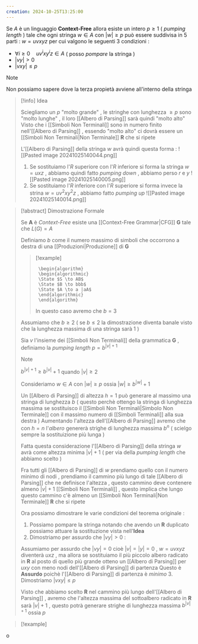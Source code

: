 ```yaml
---
creation: 2024-10-25T13:25:00
---
```

Se $A$ è un linguaggio **Context-Free** allora esiste un intero $p\ge 1$ ( *pumping length* ) tale che ogni stringa $w \in A$ con $|w|\ge p$ può essere suddivisa in 5 parti : $w=uvxyz$ per cui valgono le seguenti $3$ condizioni : 
+ $\forall i\ge 0 \quad uv^ì x y^iz \in A$ ( posso *pompare* la stringa )
+ $|vy| >0$ 
+ $|vxy| \le p$ 
>[!note]	 
>Non possiamo sapere dove la terza propietà avviene all'interno della stringa 

>[!info] Idea
>
>Sciegliamo un $p$ "molto grande" , le stringhe con lunghezza $\ge p$ sono "molto lunghe" , il loro [[Albero di Parsing]] sarà quindi "molto alto"
>Visto che i [[Simboli Non Terminali]] sono in numero finito nell'[[Albero di Parsing]] , essendo "molto alto" ci dovrà essere un [[Simboli Non Terminali|Non Terminale]] **R** che si ripete 
>
>L'[[Albero di Parsing]] della stringa $w$ avrà quindi questa forma :
>![[Pasted image 20241025140044.png]]
>
>1. Se sostituiamo l'$R$ superiore con l'$R$ inferiore si forma la stringa $w = uxz$ , abbiamo quindi fatto *pumping down* , abbiamo perso $r$ e $y$
>![[Pasted image 20241025140005.png]]
>2. Se sostituiamo l'$R$ inferiore con l'$R$  superiore si forma invece la strina $w = uv^2xy^2z$ , abbiamo fatto *pumping up*
>![[Pasted image 20241025140014.png]]

>[!abstract] Dimostrazione Formale
>
>Se **A** è *Context-Free* esiste una [[Context-Free Grammar|CFG]] **G** tale che $L(G)=A$ 
>
>Definiamo $b$ come il numero massimo di simboli che occorrono a destra di una [[Produzioni|Produzione]] di **G** 
>
>>[!example] 
>>
>>```pseudo
>>	\begin{algorithm}
>>	\begin{algorithmic}
>>	\State $S \to AB$
>>	\State $B \to bbb$
>>	\State $A \to a |aA$
>>	\end{algorithmic}
>>	\end{algorithm}
>>```
>>In questo caso avremo che $b=3$
>
>Assumiamo che $b\ge 2$ ( se $b\le 2$ la dimostrazione diventa banale visto che la lunghezza massima di una stringa sarà $1$ )
>
>Sia $v$ l'insieme dei [[Simboli Non Terminali]] della grammatica **G** , definiamo la *pumping length* $p = b^{|v|+1}$
>>[!note]  
>>$b^{|v|+1} \ge b^{|v|}+1$ quando $|v|\ge 2$
>
>Consideriamo $w\in A$ con $|w|\ge p$ ossia $|w| \ge b^{|w|}+1$ 
>
>Un [[Albero di Parsing]] di altezza $h=1$ può generare al massimo una stringa di lunghezza $b$ ( questo perchè ottengo la stringa di lunghezza massima se sostituisco il [[Simboli Non Terminali|Simbolo Non Terminale]] con il massimo numero di [[Simboli Terminali]] alla sua destra )
>Aumentando l'altezza dell'[[Albero di Parsing]] avremo che con $h=n$ l'*albero* genererà strighe di lunghezza massima $b^n$ ( scielgo sempre la sostituizione più lunga ) 
>
>Fatta questa considerazione l'[[Albero di Parsing]] della stringa $w$ avrà come altezza minima $|v|+1$ ( per via della *pumping length* che abbiamo scelto )
>
>Fra tutti gli [[Albero di Parsing]] di $w$ prendiamo quello con il numero minimo di nodi , prendiamo il cammino più lungo di tale [[Albero di Parsing]] che ne definisce l'altezza , questo cammino deve contenere almeno $|v|+1$ [[Simboli Non Terminali]] , questo implica che lungo questo cammino c'è almeno un [[Simboli Non Terminali|Non Terminale]] **R** che si ripete 
>
>Ora possiamo dimostrare le varie condizioni del teorema originale : 
>1. Possiamo pompare la stringa notando che avendo un **R** duplicato possiamo attuare la sostituzione vista nell'**Idea**  
>2. Dimostriamo per assurdo che $|vy|>0$ :
>	
>	Assumiamo per assurdo che $|vy|=0$ cioè $|v|=|y|=0$ , $w=uvxyz$ diventerà $uxz$ , ma allora se sostituiamo il più piccolo albero radicato in **R** al posto di quello più grande otteno un [[Albero di Parsing]] per $uxy$ con meno nodi dell'[[Albero di Parsing]] di partenza 
>	Questo è **Assurdo** poichè l'[[Albero di Parsing]] di partenza è *minimo*
>3. Dimostriamo $|vxy| \le p$
>	
>	Visto che abbiamo scelto **R** nel cammino più lungo dell'[[Albero di Parsing]] , avremo che l'altezza massima del sottoalbero radicato in **R** sarà $|v|+1$ , questo potrà generare strighe di lunghezza massima $b^{|v|+1}$ ossia $p$

>[!example] 

o

